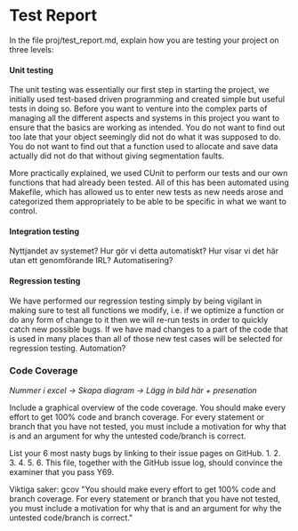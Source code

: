 # Test Report 

In the file proj/test_report.md, explain how you are testing your project on three levels:

#### Unit testing
The unit testing was essentially our first step in starting the project, we initially used test-based driven programming and created simple but useful tests in doing so. Before you want to venture into the complex parts of managing all the different aspects and systems in this project you want to ensure that the basics are working as intended. You do not want to find out too late that your object seemingly did not do what it was supposed to do. You do not want to find out that a function used to allocate and save data actually did not do that without giving segmentation faults. 

More practically explained, we used CUnit to perform our tests and our own functions that had already been tested. All of this has been automated using Makefile, which has allowed us to enter new tests as new needs arose and categorized them appropriately to be able to be specific in what we want to control. 

#### Integration testing
Nyttjandet av systemet? Hur gör vi detta automatiskt? Hur visar vi det här utan ett genomförande IRL? Automatisering?

#### Regression testing
We have performed our regression testing simply by being vigilant in making sure to test all functions we modify, i.e. if we optimize a function or do any form of change to it then we will re-run tests in order to quickly catch new possible bugs. If we have mad changes to a part of the code that is used in many places than all of those new test cases will be selected for regression testing. 
Automation?

### Code Coverage
_Nummer i excel -> Skapa diagram -> Lägg in bild här + presenation_

Include a graphical overview of the code coverage. You should make every effort to get 100% code and branch coverage. For every statement or branch that you have not tested, you must include a motivation for why that is and an argument for why the untested code/branch is correct.

List your 6 most nasty bugs by linking to their issue pages on GitHub.
1. 
2. 
3. 
4. 
5. 
6. 
This file, together with the GitHub issue log, should convince the examiner that you pass Y69.

Viktiga saker:
    gcov
        "You should make every effort to get 100% code and branch coverage. For every statement or branch that you have not tested, you must include a motivation for why that is and an argument for why the untested code/branch is correct."
